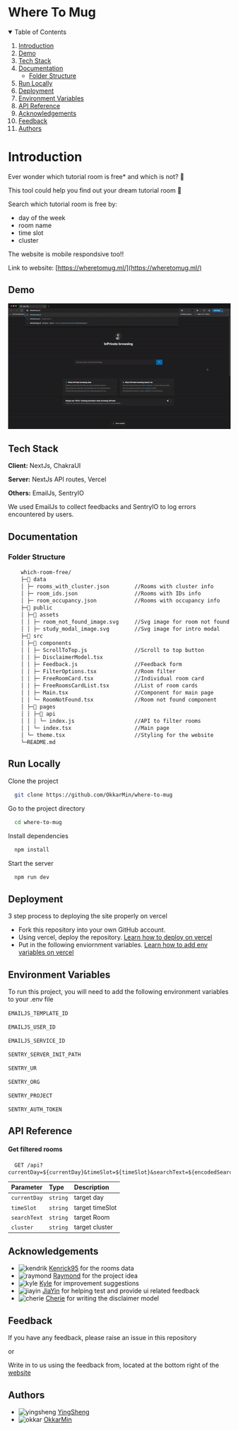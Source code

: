 # Where To Mug

<!-- TABLE OF CONTENTS -->
<details open="open">
  <summary>Table of Contents</summary>
  <ol>
    <li><a href="#Introduction">Introduction</a></li>
    <li><a href="#demo">Demo</a></li>
    <li><a href="#Tech-Stack">Tech Stack</a></li>
    <li><a href="#Documentation">Documentation</a>
    <ul>
        <li><a href="#Folder-Structure">Folder Structure</a></li>
      </ul>
    </li>
    <li><a href="#Run-Locally">Run Locally</a></li>
    <li><a href="#Deployment">Deployment</a></li>
    <li><a href="#Environment-Variables">Environment Variables</a></li>
    <li><a href="#API-Reference">API Reference</a></li>
    <li><a href="#acknowledgements">Acknowledgements</a></li>
    <li><a href="#Feedback">Feedback</a></li>
    <li><a href="#Authors">Authors</a></li>
  </ol>
</details>

# Introduction

Ever wonder which tutorial room is free\* and which is not? 🤨

This tool could help you find out your dream tutorial room 🥳

Search which tutorial room is free by:

- day of the week
- room name
- time slot
- cluster

The website is mobile respondsive too!!

Link to website:
[https://wheretomug.ml/](https://wheretomug.ml/)

## Demo

![Demo](./doc/where-to-mug-demo.gif)

## Tech Stack

**Client:** NextJs, ChakraUI

**Server:** NextJs API routes, Vercel

**Others:** EmailJs, SentryIO

We used EmailJs to collect feedbacks and SentryIO to log errors encountered by users.

## Documentation

### Folder Structure

```
    which-room-free/
    ├─📁 data
    │ ├─ rooms_with_cluster.json        //Rooms with cluster info
    │ ├─ room_ids.json                  //Rooms with IDs info
    │ ├─ room_occupancy.json            //Rooms with occupancy info
    ├─📁 public
    │ ├─📁 assets
    │ │ ├─ room_not_found_image.svg     //Svg image for room not found
    │ │ ├─ study_modal_image.svg        //Svg image for intro modal
    ├─📁 src
    │ ├─📁 components
    │ │ ├─ ScrollToTop.js               //Scroll to top button
    │ │ ├─ DisclaimerModel.tsx
    │ │ ├─ Feedback.js                  //Feedback form
    │ │ ├─ FilterOptions.tsx            //Room filter
    │ │ ├─ FreeRoomCard.tsx             //Individual room card
    │ │ ├─ FreeRoomsCardList.tsx        //List of room cards
    │ │ ├─ Main.tsx                     //Component for main page
    │ │ └─ RoomNotFound.tsx             //Room not found component
    │ ├─📁 pages
    │ │ ├─📁 api
    │ │ │ └─ index.js                   //API to filter rooms
    │ │ └─ index.tsx                    //Main page
    │ └─ theme.tsx                      //Styling for the website
    └─README.md
```

## Run Locally

Clone the project

```bash
  git clone https://github.com/OkkarMin/where-to-mug
```

Go to the project directory

```bash
  cd where-to-mug
```

Install dependencies

```bash
  npm install
```

Start the server

```bash
  npm run dev
```

## Deployment

3 step process to deploying the site properly on vercel

- Fork this repository into your own GitHub account.
- Using vercel, deploy the repository. [Learn how to deploy on vercel](https://vercel.com/docs/introduction)
- Put in the following enviornment variables. [Learn how to add env variables on vercel](https://vercel.com/docs/environment-variables)

## Environment Variables

To run this project, you will need to add the following environment variables to your .env file

`EMAILJS_TEMPLATE_ID`

`EMAILJS_USER_ID`

`EMAILJS_SERVICE_ID`

`SENTRY_SERVER_INIT_PATH`

`SENTRY_UR`

`SENTRY_ORG`

`SENTRY_PROJECT`

`SENTRY_AUTH_TOKEN`

## API Reference

#### Get filtered rooms

```http
  GET /api?currentDay=${currentDay}&timeSlot=${timeSlot}&searchText=${encodedSearchText}&cluster=${cluster}
```

| Parameter    | Type     | Description     |
| :----------- | :------- | :-------------- |
| `currentDay` | `string` | target day      |
| `timeSlot`   | `string` | target timeSlot |
| `searchText` | `string` | target Room     |
| `cluster`    | `string` | target cluster  |

## Acknowledgements

- <img src="https://avatars.githubusercontent.com/u/3090380?s=50&v=4" alt="kendrik" height="50px" width="50px" /> [Kenrick95](https://github.com/kenrick95/plan/tree/master/back_end/data/parsed/json) for the rooms data
- <img src="https://avatars.githubusercontent.com/u/29200919?s=50&v=4" alt="raymond" height="50px" width="50px" /> [Raymond](https://github.com/Cozinater) for the project idea
- <img src="https://avatars.githubusercontent.com/u/37650399?s=50&v=4" alt="kyle" height="50px" width="50px" /> [Kyle](https://github.com/HJunyuan) for improvement suggestions
- <img src="https://avatars.githubusercontent.com/u/48309567?s=50&v=4" alt="jiayin" height="50px" width="50px" /> [JiaYin](https://github.com/lhinjy) for helping test and provide ui related feedback
- <img src="https://avatars.githubusercontent.com/u/77497788?s=50&v=4" alt="cherie" height="50px" width="50px" /> [Cherie](https://github.com/cheriechh) for writing the disclaimer model

## Feedback

If you have any feedback, please raise an issue in this repository

or

Write in to us using the feedback from, located at the bottom right of the [website](https://wheretomug.ml/)

## Authors

- <img src="https://avatars.githubusercontent.com/u/70012669?s=50&v=4" alt="yingsheng"  /> [YingSheng](https://yeowys.com)
- <img src="https://avatars.githubusercontent.com/u/24297303?s=50&v=4" alt="okkar"  /> [OkkarMin](https://okkarm.in)
